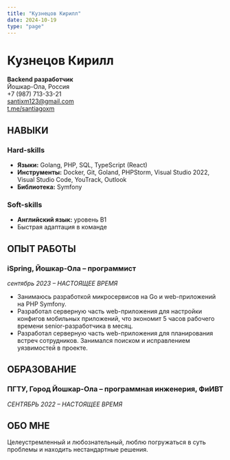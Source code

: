 ```yaml
---
title: "Кузнецов Кирилл"
date: 2024-10-19
type: "page"
---
```


# Кузнецов Кирилл
**Backend разработчик**  
Йошкар-Ола, Россия  
+7 (987) 713-33-21  
[santixm123@gmail.com](mailto:santixm123@gmail.com)  
[t.me/santiagoxm](https://t.me/santiagoxm)

## НАВЫКИ

### Hard-skills
- **Языки:** Golang, PHP, SQL, TypeScript (React)
- **Инструменты:** Docker, Git, Goland, PHPStorm, Visual Studio 2022, Visual Studio Code, YouTrack, Outlook
- **Библиотека:** Symfony

### Soft-skills
- **Английский язык:** уровень B1
- Быстрая адаптация в команде

## ОПЫТ РАБОТЫ

### iSpring, Йошкар-Ола – программист
*сентябрь 2023 – НАСТОЯЩЕЕ ВРЕМЯ*
- Занимаюсь разработкой микросервисов на Go и web-приложений на PHP Symfony.
- Разработал серверную часть web-приложения для настройки конфигов мобильных приложений, что экономит 5 часов рабочего времени senior-разработчика в месяц.
- Разработал серверную часть web-приложения для планирования встреч сотрудников. Занимался поиском и исправлением уязвимостей в проекте.

## ОБРАЗОВАНИЕ

### ПГТУ, Город Йошкар-Ола – программная инженерия, ФиИВТ
*СЕНТЯБРЬ 2022 – НАСТОЯЩЕЕ ВРЕМЯ*

## ОБО МНЕ
Целеустремленный и любознательный, люблю погружаться в суть проблемы и находить нестандартные решения.
